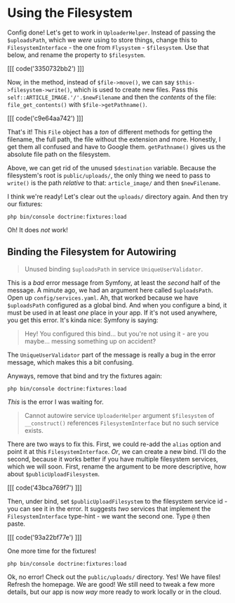 # Using the Filesystem

Config done! Let's get to work in `UploaderHelper`. Instead of passing the
`$uploadsPath`, which we *were* using to store things, change this to
`FilesystemInterface` - the one from `Flysystem` - `$filesystem`. Use that below,
and rename the property to `$filesystem`.

[[[ code('3350732bb2') ]]]

Now, in the method, instead of `$file->move()`, we can say
`$this->filesystem->write()`, which is used to create new files. Pass this
`self::ARTICLE_IMAGE.'/'.$newFilename` and then the *contents* of the file:
`file_get_contents()` with `$file->getPathname()`.

[[[ code('c9e64aa742') ]]]

That's it! This `File` object has a *ton* of different methods for getting the
filename, the full path, the file without the extension and more. Honestly, I get
them all confused and have to Google them. `getPathname()` gives us the absolute
file path on the filesystem.

Above, we can get rid of the unused `$destination` variable. Because the
filesystem's root is `public/uploads/`, the only thing we need to pass to `write()`
is the path *relative* to that: `article_image/` and then `$newFilename`.

I think we're ready! Let's clear out the `uploads/` directory again. And then
try our fixtures:

```terminal
php bin/console doctrine:fixtures:load
```

Oh! It does *not* work!

## Binding the Filesystem for Autowiring

> Unused binding `$uploadsPath` in service `UniqueUserValidator`.

This is a *bad* error message from Symfony, at least the *second* half of the message.
A minute ago, we had an argument here called `$uploadsPath`. Open up
`config/services.yaml`. Ah, that worked because we have `$uploadsPath` configured
as a global bind. And when you configure a bind, it must be used in at least
*one* place in your app. If it's not used anywhere, you get this error. It's kinda nice: Symfony is saying:

> Hey! You configured this bind... but you're not using it - are you maybe...
> messing something up on accident?

The `UniqueUserValidator` part of the message is really a bug in the error message,
which makes this a bit confusing.

Anyways, remove that bind and try the fixtures again:

```terminal-silent
php bin/console doctrine:fixtures:load
```

*This* is the error I was waiting for.

> Cannot autowire service `UploaderHelper` argument `$filesystem` of
> `__construct()` references `FilesystemInterface` but no such service exists.

There are two ways to fix this. First, we could re-add the `alias` option and
point it at this `FilesystemInterface`. *Or*, we can create a new bind. I'll do
the second, because it works better if you have multiple filesystem services, which
we will soon. First, rename the argument to be more descriptive, how about
`$publicUploadFilesystem`.

[[[ code('43bca769f7') ]]]

Then, under bind, set `$publicUploadFilesystem` to the filesystem service id -
you can see it in the error. It suggests *two* services that implement the
`FilesystemInterface` type-hint - we want the second one. Type `@` then paste.

[[[ code('93a22bf77e') ]]]

One more time for the fixtures!

```terminal-silent
php bin/console doctrine:fixtures:load
```

Ok, no error! Check out the `public/uploads/` directory. Yes! We have files!
Refresh the homepage. We are good! We still need to tweak a few more details,
but our app is now *way* more ready to work locally or in the cloud.
